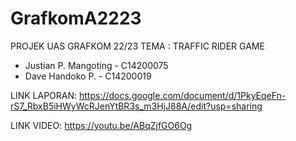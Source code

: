 # GrafkomA2223

PROJEK UAS GRAFKOM 22/23
TEMA : TRAFFIC RIDER GAME
- Justian P. Mangoting - C14200075
- Dave Handoko P. - C14200019

LINK LAPORAN:
https://docs.google.com/document/d/1PkyEqeFn-rS7_RbxB5iHWyWcRJenYtBR3s_m3HjJ88A/edit?usp=sharing

LINK VIDEO:
https://youtu.be/ABqZjfGO6Og
